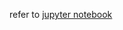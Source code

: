 refer to [jupyter notebook](http://nbviewer.jupyter.org/github/Jason8Kang/python/tree/master/regular%20expression/)
